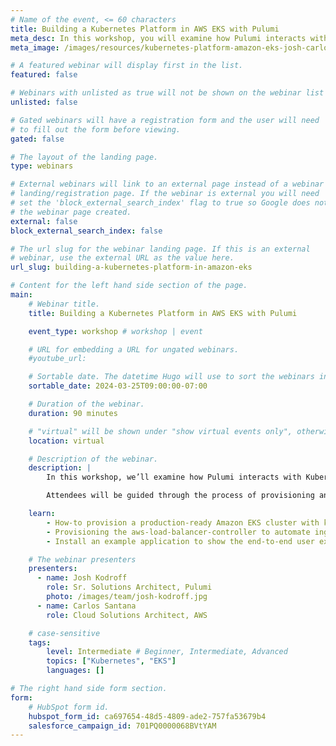 ```yaml
---
# Name of the event, <= 60 characters
title: Building a Kubernetes Platform in AWS EKS with Pulumi
meta_desc: In this workshop, you will examine how Pulumi interacts with Kubernetes, and build real-world examples of managing Amazon EKS clusters.
meta_image: /images/resources/kubernetes-platform-amazon-eks-josh-carlos.png

# A featured webinar will display first in the list.
featured: false

# Webinars with unlisted as true will not be shown on the webinar list
unlisted: false

# Gated webinars will have a registration form and the user will need
# to fill out the form before viewing.
gated: false

# The layout of the landing page.
type: webinars

# External webinars will link to an external page instead of a webinar
# landing/registration page. If the webinar is external you will need
# set the 'block_external_search_index' flag to true so Google does not index
# the webinar page created.
external: false
block_external_search_index: false

# The url slug for the webinar landing page. If this is an external
# webinar, use the external URL as the value here.
url_slug: building-a-kubernetes-platform-in-amazon-eks

# Content for the left hand side section of the page.
main:
    # Webinar title.
    title: Building a Kubernetes Platform in AWS EKS with Pulumi

    event_type: workshop # workshop | event

    # URL for embedding a URL for ungated webinars.
    #youtube_url:

    # Sortable date. The datetime Hugo will use to sort the webinars in date order.
    sortable_date: 2024-03-25T09:00:00-07:00

    # Duration of the webinar.
    duration: 90 minutes

    # "virtual" will be shown under "show virtual events only", otherwise shown as City, State (seattle, wa)
    location: virtual

    # Description of the webinar.
    description: |
        In this workshop, we’ll examine how Pulumi interacts with Kubernetes, and show real-world examples of managing Amazon EKS clusters. We’ll focus on building a user-friendly Kubernetes platform, installing software that makes Kubernetes easy to use for application developers.

        Attendees will be guided through the process of provisioning an Amazon EKS cluster and installing platform friendly software such as cert-manager and external-dns.

    learn:
        - How-to provision a production-ready Amazon EKS cluster with key features enabled using Pulumi
        - Provisioning the aws-load-balancer-controller to automate ingress creation
        - Install an example application to show the end-to-end user experience for users.

    # The webinar presenters
    presenters:
      - name: Josh Kodroff
        role: Sr. Solutions Architect, Pulumi
        photo: /images/team/josh-kodroff.jpg
      - name: Carlos Santana
        role: Cloud Solutions Architect, AWS

    # case-sensitive
    tags:
        level: Intermediate # Beginner, Intermediate, Advanced
        topics: ["Kubernetes", "EKS"]
        languages: []

# The right hand side form section.
form:
    # HubSpot form id.
    hubspot_form_id: ca697654-48d5-4809-ade2-757fa53679b4
    salesforce_campaign_id: 701PQ0000068BVtYAM
---
```

